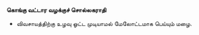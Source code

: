 **கொங்கு வட்டார வழக்குச் சொல்லகராதி**
- விவசாயத்திற்கு உழவு ஓட்ட முடியாமல் மேலோட்டமாக பெய்யும் மழை.

